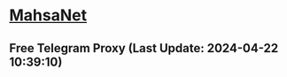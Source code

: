 
# [MahsaNet](https://t.me/mahsa_net)
## Free Telegram Proxy (Last Update: 2024-04-22 10:39:10)

    